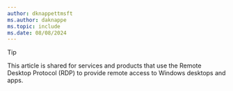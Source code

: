 ```yaml
---
author: dknappettmsft
ms.author: daknappe
ms.topic: include
ms.date: 08/08/2024
---
```


> [!TIP]
> This article is shared for services and products that use the Remote Desktop Protocol (RDP) to provide remote access to Windows desktops and apps.
